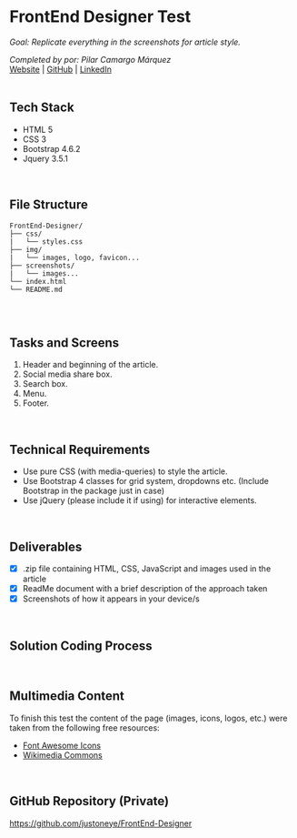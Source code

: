 # FrontEnd Designer Test

_Goal: Replicate everything in the screenshots for article style._

_Completed by por: Pilar Camargo Márquez_
<br />
[Website](https://about.me/justoneye) | [GitHub](https://github.com/justoneye) | [LinkedIn](https://www.linkedin.com/in/pilarcamargo)
<br /><br />

## Tech Stack

- HTML 5
- CSS 3
- Bootstrap 4.6.2
- Jquery 3.5.1
<br />


## File Structure

```
FrontEnd-Designer/
├── css/
|   └── styles.css
├── img/
|   └── images, logo, favicon...
├── screenshots/
|   └── images...
└── index.html
└── README.md
  
```
<br />


## Tasks and Screens

1. Header and beginning of the article.
2. Social media share box.
3. Search box.
4. Menu.
5. Footer.
<br />


## Technical Requirements

* Use pure CSS (with media-queries) to style the article.
* Use Bootstrap 4 classes for grid system, dropdowns etc. (Include Bootstrap in the package just in case)
* Use jQuery (please include it if using) for interactive elements.
<br />


## Deliverables

- [x] .zip file containing HTML, CSS, JavaScript and images used in the article
- [x] ReadMe document with a brief description of the approach taken
- [x] Screenshots of how it appears in your device/s
<br />


## Solution Coding Process

<br />


## Multimedia Content

To finish this test the content of the page (images, icons, logos, etc.) were taken from the following free resources:

- [Font Awesome Icons](https://fontawesome.com/icons)
- [Wikimedia Commons](https://commons.wikimedia.org/wiki/Category:Images)
<br />


## GitHub Repository (Private)

https://github.com/justoneye/FrontEnd-Designer
